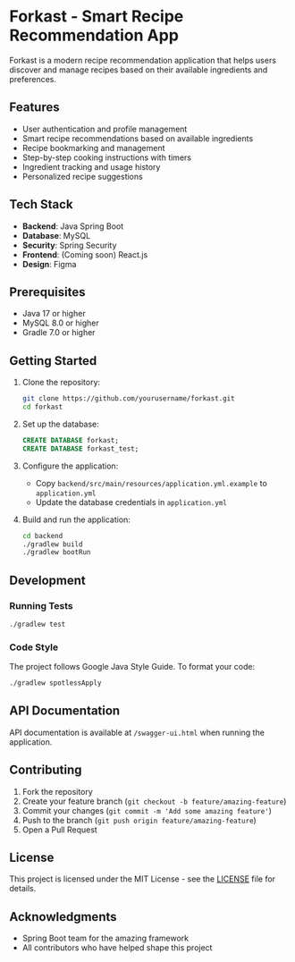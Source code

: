 # Forkast - Smart Recipe Recommendation App

Forkast is a modern recipe recommendation application that helps users discover and manage recipes based on their available ingredients and preferences.

## Features

- User authentication and profile management
- Smart recipe recommendations based on available ingredients
- Recipe bookmarking and management
- Step-by-step cooking instructions with timers
- Ingredient tracking and usage history
- Personalized recipe suggestions

## Tech Stack

- **Backend**: Java Spring Boot
- **Database**: MySQL
- **Security**: Spring Security
- **Frontend**: (Coming soon) React.js
- **Design**: Figma

## Prerequisites

- Java 17 or higher
- MySQL 8.0 or higher
- Gradle 7.0 or higher

## Getting Started

1. Clone the repository:
   ```bash
   git clone https://github.com/yourusername/forkast.git
   cd forkast
   ```

2. Set up the database:
   ```sql
   CREATE DATABASE forkast;
   CREATE DATABASE forkast_test;
   ```

3. Configure the application:
   - Copy `backend/src/main/resources/application.yml.example` to `application.yml`
   - Update the database credentials in `application.yml`

4. Build and run the application:
   ```bash
   cd backend
   ./gradlew build
   ./gradlew bootRun
   ```

## Development

### Running Tests

```bash
./gradlew test
```

### Code Style

The project follows Google Java Style Guide. To format your code:

```bash
./gradlew spotlessApply
```

## API Documentation

API documentation is available at `/swagger-ui.html` when running the application.

## Contributing

1. Fork the repository
2. Create your feature branch (`git checkout -b feature/amazing-feature`)
3. Commit your changes (`git commit -m 'Add some amazing feature'`)
4. Push to the branch (`git push origin feature/amazing-feature`)
5. Open a Pull Request

## License

This project is licensed under the MIT License - see the [LICENSE](LICENSE) file for details.

## Acknowledgments

- Spring Boot team for the amazing framework
- All contributors who have helped shape this project
